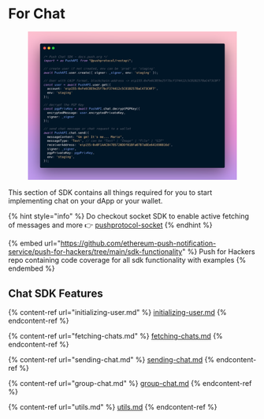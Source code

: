 # For Chat

<figure><img src="../../../../../.gitbook/assets/pushchatsnippet.png" alt=""><figcaption></figcaption></figure>

This section of SDK contains all things required for you to start implementing chat on your dApp or your wallet.

{% hint style="info" %}
Do checkout socket SDK to enable active fetching of messages and more 👉 [pushprotocol-socket](../../pushprotocol-socket/ "mention")
{% endhint %}

{% embed url="https://github.com/ethereum-push-notification-service/push-for-hackers/tree/main/sdk-functionality" %}
Push for Hackers repo containing code coverage for all sdk functionality with examples
{% endembed %}

## Chat SDK Features

{% content-ref url="initializing-user.md" %}
[initializing-user.md](initializing-user.md)
{% endcontent-ref %}

{% content-ref url="fetching-chats.md" %}
[fetching-chats.md](fetching-chats.md)
{% endcontent-ref %}

{% content-ref url="sending-chat.md" %}
[sending-chat.md](sending-chat.md)
{% endcontent-ref %}

{% content-ref url="group-chat.md" %}
[group-chat.md](group-chat.md)
{% endcontent-ref %}

{% content-ref url="utils.md" %}
[utils.md](utils.md)
{% endcontent-ref %}
